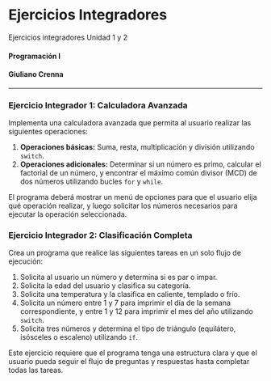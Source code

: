 # Ejercicios Integradores
Ejercicios integradores Unidad 1 y 2
#### Programación I
#### Giuliano Crenna
---

### Ejercicio Integrador 1: Calculadora Avanzada
Implementa una calculadora avanzada que permita al usuario realizar las siguientes operaciones:

1. **Operaciones básicas:** Suma, resta, multiplicación y división utilizando `switch`.
2. **Operaciones adicionales:** Determinar si un número es primo, calcular el factorial de un número, y encontrar el máximo común divisor (MCD) de dos números utilizando bucles `for` y `while`.

El programa deberá mostrar un menú de opciones para que el usuario elija qué operación realizar, y luego solicitar los números necesarios para ejecutar la operación seleccionada.

### Ejercicio Integrador 2: Clasificación Completa
Crea un programa que realice las siguientes tareas en un solo flujo de ejecución:
1. Solicita al usuario un número y determina si es par o impar.
2. Solicita la edad del usuario y clasifica su categoría.
3. Solicita una temperatura y la clasifica en caliente, templado o frío.
4. Solicita un número entre 1 y 7 para imprimir el día de la semana correspondiente, y entre 1 y 12 para imprimir el mes del año utilizando `switch`.
5. Solicita tres números y determina el tipo de triángulo (equilátero, isósceles o escaleno) utilizando `if`.

Este ejercicio requiere que el programa tenga una estructura clara y que el usuario pueda seguir el flujo de preguntas y respuestas hasta completar todas las tareas.